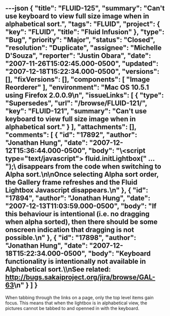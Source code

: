 ---json
{
  "title": "FLUID-125",
  "summary": "Can't use keyboard to view full size image when in alphabetical sort.",
  "tags": "FLUID",
  "project": {
    "key": "FLUID",
    "title": "Fluid Infusion"
  },
  "type": "Bug",
  "priority": "Major",
  "status": "Closed",
  "resolution": "Duplicate",
  "assignee": "Michelle D'Souza",
  "reporter": "Justin Obara",
  "date": "2007-11-26T15:02:45.000-0500",
  "updated": "2007-12-18T15:22:34.000-0500",
  "versions": [],
  "fixVersions": [],
  "components": [
    "Image Reorderer"
  ],
  "environment": "Mac OS 10.5.1 using Firefox 2.0.0.9\n",
  "issueLinks": [
    {
      "type": "Supersedes",
      "url": "/browse/FLUID-121/",
      "key": "FLUID-121",
      "summary": "Can't use keyboard to view full size image when in alphabetical sort."
    }
  ],
  "attachments": [],
  "comments": [
    {
      "id": "17892",
      "author": "Jonathan Hung",
      "date": "2007-12-12T15:36:44.000-0500",
      "body": "\\<script  type=\"text/javascript\">  fluid.initLightbox(\" ... \");\\</script> disappears from the code when switching to Alpha sort.\n\nOnce selecting Alpha sort order, the Gallery frame refreshes and the Fluid Lightbox Javascript disappears.\n"
    },
    {
      "id": "17894",
      "author": "Jonathan Hung",
      "date": "2007-12-13T11:03:59.000-0500",
      "body": "If this behaviour is intentional (i.e. no dragging when alpha sorted), then there should be some onscreen indication that dragging is not possible.\n"
    },
    {
      "id": "17898",
      "author": "Jonathan Hung",
      "date": "2007-12-18T15:22:34.000-0500",
      "body": "Keyboard functionality is intentionally not available in Alphabetical sort.\\\nSee related: <http://bugs.sakaiproject.org/jira/browse/GAL-63>\n"
    }
  ]
}
---
When tabbing through the links on a page, only the top level items gain focus. This means that when the lightbox is in alphabetical view, the pictures cannot be tabbed to and openned in with the keyboard.&#x20;

        